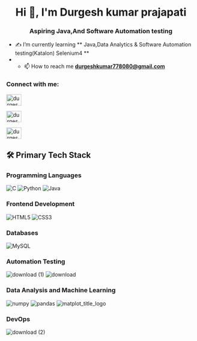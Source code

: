 <h1 align="center">Hi 👋, I'm  Durgesh kumar prajapati</h1>
<h3 align="center">Aspiring Java,And Software Automation testing  </h3>

- ✍️ I’m currently learning ** Java,Data Analytics & Software Automation testing(Katalon) Selenium4 **
- - 📫 How to reach me **durgeshkumar778080@gmail.com**


<h3 align="left">Connect with me:</h3><p align="left">
  <a href="https://linkedin.com/in/durgeshprajapati" target="blank"><img align="center" src="https://raw.githubusercontent.com/rahuldkjain/github-profile-readme-generator/master/src/images/icons/Social/linked-in-alt.svg" alt="durgesh-prajapati" height="30" width="40" /></a>

  <a href="https://leetcode.com/u/durgeshkumar778080/" target="blank"><img align="center" src="https://raw.githubusercontent.com/rahuldkjain/github-profile-readme-generator/master/src/images/icons/Social/ leetcode alt.svg" alt="durgesh-prajapati" height="30" width="40" /></a>
  
<a href="https://www.hackerrank.com/profile/durgeshkumar7781" target="blank"><img align="center" src="https://raw.githubusercontent.com/rahuldkjain/github-profile-readme-generator/master/src/images/icons/Social/hackerrank.svg" alt="durgesh-prajapati" height="30" width="40" /></a>
</p>


## 🛠 Primary Tech Stack 

### Programming Languages

![C](https://img.shields.io/badge/C-00599C?style=for-the-badge&logo=c&logoColor=white)
![Python](https://img.shields.io/badge/Python-FFD43B?style=for-the-badge&logo=python&logoColor=blue)
![Java](https://img.shields.io/badge/Java-ED8B00?style=for-the-badge&logo=openjdk&logoColor=white)



### Frontend Development

![HTML5](https://img.shields.io/badge/HTML5-E34F26?style=for-the-badge&logo=html5&logoColor=white)
![CSS3](https://img.shields.io/badge/CSS3-1572B6?style=for-the-badge&logo=css3&logoColor=white)


### Databases

![MySQL](https://img.shields.io/badge/MySQL-005C84?style=for-the-badge&logo=mysql&logoColor=white)

### Automation Testing
![download (1)](https://github.com/Mrprajapati18/Mrprajapati18/assets/143236347/23a10d7f-e00e-45f7-aaac-e13947e088da)
![download](https://github.com/Mrprajapati18/Mrprajapati18/assets/143236347/27897376-891d-400a-99bc-610bfa1b27fe)


### Data Analysis and Machine Learning
![numpy](https://github.com/Mrprajapati18/Mrprajapati18/assets/143236347/2c334afe-8f0e-42d4-be5a-746951eb6af4)
![pandas](https://github.com/Mrprajapati18/Mrprajapati18/assets/143236347/a2f7d2bb-51c7-4f23-bbe9-2817199323d1)
![matplot_title_logo](https://github.com/Mrprajapati18/Mrprajapati18/assets/143236347/4de655c4-f62d-487a-9ec6-d280d9462f9c)




### DevOps
![download (2)](https://github.com/Mrprajapati18/Mrprajapati18/assets/143236347/be981fe3-6c5c-4923-ac2b-27b983590aac)


